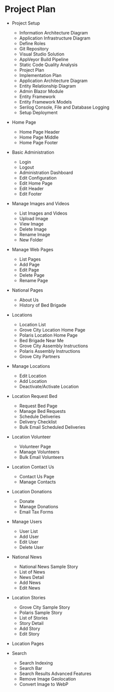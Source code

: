 # Project Plan

* Project Setup
    * Information Architecture Diagram
    * Application Infrastructure Diagram
    * Define Roles
    * Git Repository
    * Visual Studio Solution
    * AppVeyor Build Pipeline
    * Static Code Quality Analysis
    * Project Plan
    * Implementation Plan
    * Application Architecture Diagram
    * Entity Relationship Diagram
    * Admin Blazor Module
    * Entity Framework
    * Entity Framework Models
    * Serilog Console, File and Database Logging
    * Setup Deployment
* Home Page
    * Home Page Header
    * Home Page Middle
    * Home Page Footer
* Basic Administration
    * Login
    * Logout
    * Administration Dashboard
    * Edit Configuration
    * Edit Home Page
    * Edit Header
    * Edit Footer
* Manage Images and Videos
    * List Images and Videos
    * Upload Image
    * View Image
    * Delete Image
    * Rename Image
    * New Folder
* Manage Web Pages
    * List Pages
    * Add Page
    * Edit Page
    * Delete Page
    * Rename Page
* National Pages
    * About Us
    * History of Bed Brigade    
* Locations
    * Location List
    * Grove City Location Home Page
    * Polaris Location Home Page
    * Bed Brigade Near Me
    * Grove City Assembly Instructions
    * Polaris Assembly Instructions
    * Grove City Partners    
* Manage Locations
    * Edit Location
    * Add Location
    * Deactivate/Activate Location
* Location Request Bed
    * Request Bed Page
    * Manage Bed Requests
    * Schedule Deliveries
    * Delivery Checklist
    * Bulk Email Scheduled Deliveries
* Location Volunteer    
    * Volunteer Page
    * Manage Volunteers
    * Bulk Email Volunteers
* Location Contact Us
    * Contact Us Page
    * Manage Contacts
* Location Donations
    * Donate
    * Manage Donations
    * Email Tax Forms
* Manage Users
    * User List
    * Add User
    * Edit User
    * Delete User
* National News
    * National News Sample Story
    * List of News
    * News Detail
    * Add News
    * Edit News
* Location Stories
    * Grove City Sample Story
    * Polaris Sample Story
    * List of Stories
    * Story Detail
    * Add Story
    * Edit Story

* Location Pages
* Search
    * Search Indexing
    * Search Bar
    * Search Results
Advanced Features
    * Remove Image Geolocation
    * Convert Image to WebP
    
